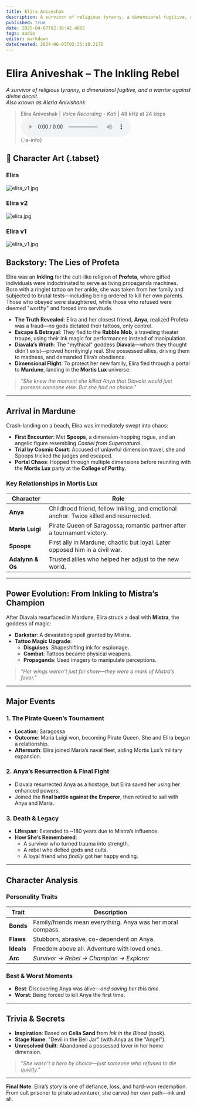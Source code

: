 ```yaml
---
title: Elira Aniveshak 
description: A survivor of religious tyranny, a dimensional fugitive, and a warrior against divine deceit.
published: true
date: 2025-04-07T02:36:42.488Z
tags: audio
editor: markdown
dateCreated: 2024-06-03T02:35:10.217Z
---
```


# **Elira Aniveshak – The Inkling Rebel**
*A survivor of religious tyranny, a dimensional fugitive, and a warrior against divine deceit.*  
*Also known as Aleria Anivishank*  

> Elira Aniveshak  | *Voice Recording - Kati* | 48 kHz at 24 kbps  
> <audio controls="1" controlslist="nodownload nofullscreen noremoteplayback" src="/audio/eliri.opus">Your browser does not support the audio tag. </audio>  
{.is-info}

## 📜 Character Art {.tabset}  

### Elira
![elira_v1.jpg](/characters/other/elira_v3.webp)  

### Elira v2  
![elira.jpg](/characters/other/elira.jpg)  

### Elira v1  
![elira_v1.jpg](/characters/other/elira_v1.jpg)  

## **Backstory: The Lies of Profeta**  
Elira was an **Inkling** for the cult-like religion of **Profeta**, where gifted individuals were indoctrinated to serve as living propaganda machines. Born with a ringlet tattoo on her ankle, she was taken from her family and subjected to brutal tests—including being ordered to kill her own parents. Those who obeyed were slaughtered, while those who refused were deemed "worthy" and forced into servitude.  

- **The Truth Revealed**: Elira and her closest friend, **Anya**, realized Profeta was a fraud—no gods dictated their tattoos, only control.  
- **Escape & Betrayal**: They fled to the **Rabble Mob**, a traveling theater troupe, using their ink magic for performances instead of manipulation.  
- **Diavala’s Wrath**: The "mythical" goddess **Diavala**—whom they thought didn’t exist—proved horrifyingly real. She possessed allies, driving them to madness, and demanded Elira’s obedience.  
- **Dimensional Flight**: To protect her new family, Elira fled through a portal to **Mardune**, landing in the **Mortis Lux** universe.  

> *"She knew the moment she killed Anya that Diavala would just possess someone else. But she had no choice."*  

---

## **Arrival in Mardune**  
Crash-landing on a beach, Elira was immediately swept into chaos:  
- **First Encounter**: Met **Spoops**, a dimension-hopping rogue, and an angelic figure resembling *Castiel from Supernatural*.  
- **Trial by Cosmic Court**: Accused of unlawful dimension travel, she and Spoops tricked the judges and escaped.  
- **Portal Chaos**: Hopped through multiple dimensions before reuniting with the **Mortis Lux** party at the **College of Porthy**.  

### **Key Relationships in Mortis Lux**  
| **Character**      | **Role**                                                                 |
|--------------------|--------------------------------------------------------------------------|
| **Anya**           | Childhood friend, fellow Inkling, and emotional anchor. Twice killed and resurrected. |
| **Maria Luigi**    | Pirate Queen of Saragossa; romantic partner after a tournament victory. |
| **Spoops**         | First ally in Mardune; chaotic but loyal. Later opposed him in a civil war. |
| **Adalynn & Os**   | Trusted allies who helped her adjust to the new world. |

---

## **Power Evolution: From Inkling to Mistra’s Champion**  
After Diavala resurfaced in Mardune, Elira struck a deal with **Mistra**, the goddess of magic:  
- **Darkstar**: A devastating spell granted by Mistra.  
- **Tattoo Magic Upgrade**:  
  - **Disguises**: Shapeshifting ink for espionage.  
  - **Combat**: Tattoos became physical weapons.  
  - **Propaganda**: Used imagery to manipulate perceptions.  

> *"Her wings weren’t just for show—they were a mark of Mistra’s favor."*  

---

## **Major Events**  
### **1. The Pirate Queen’s Tournament**  
- **Location**: Saragossa  
- **Outcome**: Maria Luigi won, becoming Pirate Queen. She and Elira began a relationship.  
- **Aftermath**: Elira joined Maria’s naval fleet, aiding Mortis Lux’s military expansion.  

### **2. Anya’s Resurrection & Final Fight**  
- Diavala resurrected Anya as a hostage, but Elira saved her using her enhanced powers.  
- Joined the **final battle against the Emperor**, then retired to sail with Anya and Maria.  

### **3. Death & Legacy**  
- **Lifespan**: Extended to ~180 years due to Mistra’s influence.  
- **How She’s Remembered**:  
  - A survivor who turned trauma into strength.  
  - A rebel who defied gods and cults.  
  - A loyal friend who *finally* got her happy ending.  

---

## **Character Analysis**  
### **Personality Traits**  
| **Trait**       | **Description**                                                                 |
|-----------------|--------------------------------------------------------------------------------|
| **Bonds**       | Family/friends mean everything. Anya was her moral compass.                    |
| **Flaws**       | Stubborn, abrasive, co-dependent on Anya.                                      |
| **Ideals**      | Freedom above all. Adventure with loved ones.                                  |
| **Arc**         | *Survivor → Rebel → Champion → Explorer*                                      |

### **Best & Worst Moments**  
- **Best**: Discovering Anya was alive—*and saving her this time*.  
- **Worst**: Being forced to kill Anya the first time.  

---

## **Trivia & Secrets**  
- **Inspiration**: Based on **Celia Sand** from *Ink in the Blood* (book).  
- **Stage Name**: "Devil in the Bell Jar" (with Anya as the "Angel").  
- **Unresolved Guilt**: Abandoned a possessed lover in her home dimension.  

> *"She wasn’t a hero by choice—just someone who refused to die quietly."*  

--- 

**Final Note**: Elira’s story is one of defiance, loss, and hard-won redemption. From cult prisoner to pirate adventurer, she carved her own path—ink and all.  
